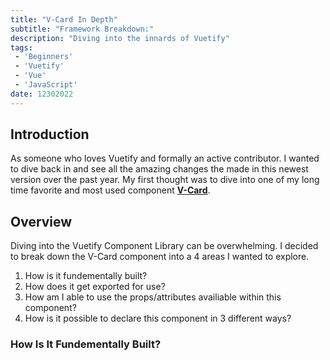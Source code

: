```yaml
---
title: "V-Card In Depth"
subtitle: "Framework Breakdown:"
description: "Diving into the innards of Vuetify"
tags: 
 - 'Beginners'
 - 'Vuetify'
 - 'Vue'
 - 'JavaScript'
date: 12302022
---
```


## Introduction

As someone who loves Vuetify and formally an active contributor. I wanted to dive back in and see all the amazing changes the made in this newest version over the past year. My first thought was to dive into one of my long time favorite and most used component **[V-Card](https://github.com/vuetifyjs/vuetify/blob/next/packages/vuetify/src/components/VCard/VCard.tsx)**.

## Overview

Diving into the Vuetify Component Library can be overwhelming. I decided to break down the V-Card component into a 4 areas I wanted to explore.

1. How is it fundementally built?
2. How does it get exported for use?
3. How am I able to use the props/attributes availiable within this component?
4. How is it possible to declare this component in 3 different ways?

### How Is It Fundementally Built?